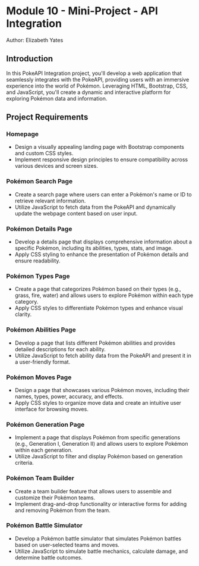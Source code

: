 # Module 10 - Mini-Project - API Integration
Author: Elizabeth Yates

## Introduction

In this PokeAPI Integration project, you'll develop a web application that seamlessly integrates with the PokeAPI, providing users with an immersive experience into the world of Pokémon. Leveraging HTML, Bootstrap, CSS, and JavaScript, you'll create a dynamic and interactive platform for exploring Pokémon data and information.

## Project Requirements

### Homepage
- Design a visually appealing landing page with Bootstrap components and custom CSS styles.
- Implement responsive design principles to ensure compatibility across various devices and screen sizes.

### Pokémon Search Page
- Create a search page where users can enter a Pokémon's name or ID to retrieve relevant information.
- Utilize JavaScript to fetch data from the PokeAPI and dynamically update the webpage content based on user input.

### Pokémon Details Page
- Develop a details page that displays comprehensive information about a specific Pokémon, including its abilities, types, stats, and image.
- Apply CSS styling to enhance the presentation of Pokémon details and ensure readability.

### Pokémon Types Page
- Create a page that categorizes Pokémon based on their types (e.g., grass, fire, water) and allows users to explore Pokémon within each type category.
- Apply CSS styles to differentiate Pokémon types and enhance visual clarity.

### Pokémon Abilities Page
- Develop a page that lists different Pokémon abilities and provides detailed descriptions for each ability.
- Utilize JavaScript to fetch ability data from the PokeAPI and present it in a user-friendly format.

### Pokémon Moves Page
- Design a page that showcases various Pokémon moves, including their names, types, power, accuracy, and effects.
- Apply CSS styles to organize move data and create an intuitive user interface for browsing moves.

### Pokémon Generation Page
- Implement a page that displays Pokémon from specific generations (e.g., Generation I, Generation II) and allows users to explore Pokémon within each generation.
- Utilize JavaScript to filter and display Pokémon based on generation criteria.

### Pokémon Team Builder 
- Create a team builder feature that allows users to assemble and customize their Pokémon teams.
- Implement drag-and-drop functionality or interactive forms for adding and removing Pokémon from the team.

### Pokémon Battle Simulator
- Develop a Pokémon battle simulator that simulates Pokémon battles based on user-selected teams and moves.
- Utilize JavaScript to simulate battle mechanics, calculate damage, and determine battle outcomes.